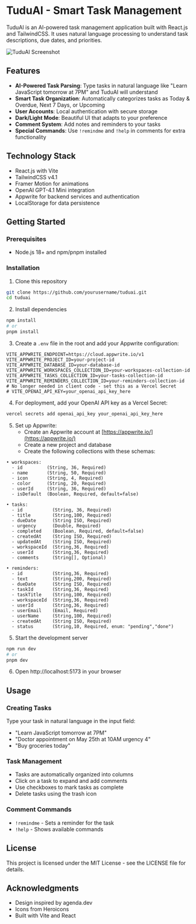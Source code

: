 # TuduAI - Smart Task Management

TuduAI is an AI-powered task management application built with React.js and TailwindCSS. It uses natural language processing to understand task descriptions, due dates, and priorities.

![TuduAI Screenshot](https://placeholder-for-screenshot.com)

## Features

- **AI-Powered Task Parsing**: Type tasks in natural language like "Learn JavaScript tomorrow at 7PM" and TuduAI will understand
- **Smart Task Organization**: Automatically categorizes tasks as Today & Overdue, Next 7 Days, or Upcoming
- **User Accounts**: Local authentication with secure storage
- **Dark/Light Mode**: Beautiful UI that adapts to your preference
- **Comment System**: Add notes and reminders to your tasks
- **Special Commands**: Use `!remindme` and `!help` in comments for extra functionality

## Technology Stack

- React.js with Vite
- TailwindCSS v4.1
- Framer Motion for animations
- OpenAI GPT-4.1 Mini integration
- Appwrite for backend services and authentication
- LocalStorage for data persistence

## Getting Started

### Prerequisites

- Node.js 18+ and npm/pnpm installed

### Installation

1. Clone this repository
```bash
git clone https://github.com/yourusername/tuduai.git
cd tuduai
```

2. Install dependencies
```bash
npm install
# or
pnpm install
```

3. Create a `.env` file in the root and add your Appwrite configuration:
```
VITE_APPWRITE_ENDPOINT=https://cloud.appwrite.io/v1
VITE_APPWRITE_PROJECT_ID=your-project-id
VITE_APPWRITE_DATABASE_ID=your-database-id
VITE_APPWRITE_WORKSPACES_COLLECTION_ID=your-workspaces-collection-id
VITE_APPWRITE_TASKS_COLLECTION_ID=your-tasks-collection-id
VITE_APPWRITE_REMINDERS_COLLECTION_ID=your-reminders-collection-id
# No longer needed in client code - set this as a Vercel Secret
# VITE_OPENAI_API_KEY=your_openai_api_key_here
```

4. For deployment, add your OpenAI API key as a Vercel Secret:
```bash
vercel secrets add openai_api_key your_openai_api_key_here
```

5. Set up Appwrite:
   - Create an Appwrite account at [https://appwrite.io/](https://appwrite.io/)
   - Create a new project and database
   - Create the following collections with these schemas:

```
• workspaces:
  - id         (String, 36, Required)
  - name       (String, 50, Required)
  - icon       (String, 4, Required)
  - color      (String, 20, Required)
  - userId     (String, 36, Required)
  - isDefault  (Boolean, Required, default=false)

• tasks:
  - id           (String, 36, Required)
  - title        (String,100, Required)
  - dueDate      (String ISO, Required)
  - urgency      (Double, Required)
  - completed    (Boolean, Required, default=false)
  - createdAt    (String ISO, Required)
  - updatedAt    (String ISO, Required)
  - workspaceId  (String,36, Required)
  - userId       (String,36, Required)
  - comments     (String[], Optional)

• reminders:
  - id           (String,36, Required)
  - text         (String,200, Required)
  - dueDate      (String ISO, Required)
  - taskId       (String,36, Required)
  - taskTitle    (String,100, Required)
  - workspaceId  (String,36, Required)
  - userId       (String,36, Required)
  - userEmail    (Email, Required)
  - userName     (String,100, Required)
  - createdAt    (String ISO, Required)
  - status       (String,10, Required, enum: "pending","done")
```

5. Start the development server
```bash
npm run dev
# or
pnpm dev
```

6. Open http://localhost:5173 in your browser

## Usage

### Creating Tasks

Type your task in natural language in the input field:
- "Learn JavaScript tomorrow at 7PM"
- "Doctor appointment on May 25th at 10AM urgency 4"
- "Buy groceries today"

### Task Management

- Tasks are automatically organized into columns
- Click on a task to expand and add comments
- Use checkboxes to mark tasks as complete
- Delete tasks using the trash icon

### Comment Commands

- `!remindme` - Sets a reminder for the task
- `!help` - Shows available commands

## License

This project is licensed under the MIT License - see the LICENSE file for details.

## Acknowledgments

- Design inspired by agenda.dev
- Icons from Heroicons
- Built with Vite and React
